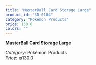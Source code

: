 ```yaml
---
title: "MasterBall Card Storage Large"
product_id: "3D-0104"
category: "Pokémon Products"
price: 130.0
colors: ""
---
```


**MasterBall Card Storage Large**

*Category*: Pokémon Products  
*Price*: ₪130.0

